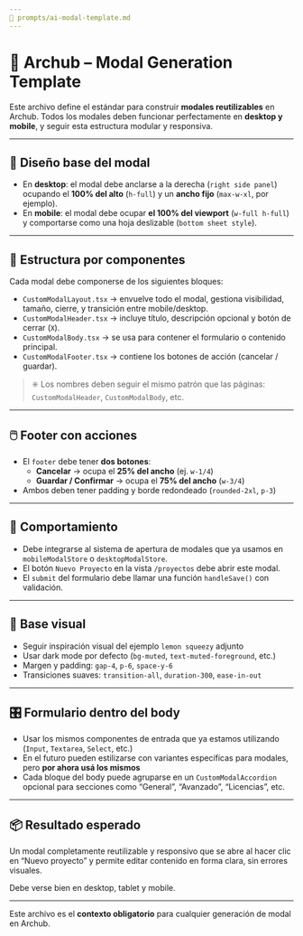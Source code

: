 ```yaml
---
📁 prompts/ai-modal-template.md
---
```


# 🧠 Archub – Modal Generation Template

Este archivo define el estándar para construir **modales reutilizables** en Archub.
Todos los modales deben funcionar perfectamente en **desktop y mobile**, y seguir esta estructura modular y responsiva.

---

## 📐 Diseño base del modal

- En **desktop**: el modal debe anclarse a la derecha (`right side panel`) ocupando el **100% del alto** (`h-full`) y un **ancho fijo** (`max-w-xl`, por ejemplo).
- En **mobile**: el modal debe ocupar **el 100% del viewport** (`w-full h-full`) y comportarse como una hoja deslizable (`bottom sheet style`).

---

## 🧩 Estructura por componentes

Cada modal debe componerse de los siguientes bloques:

- `CustomModalLayout.tsx` → envuelve todo el modal, gestiona visibilidad, tamaño, cierre, y transición entre mobile/desktop.
- `CustomModalHeader.tsx` → incluye título, descripción opcional y botón de cerrar (`X`).
- `CustomModalBody.tsx` → se usa para contener el formulario o contenido principal.
- `CustomModalFooter.tsx` → contiene los botones de acción (cancelar / guardar).

> ✳️ Los nombres deben seguir el mismo patrón que las páginas: `CustomModalHeader`, `CustomModalBody`, etc.

---

## 🖱️ Footer con acciones

- El `footer` debe tener **dos botones**:
  - **Cancelar** → ocupa el **25% del ancho** (ej. `w-1/4`)
  - **Guardar / Confirmar** → ocupa el **75% del ancho** (`w-3/4`)
- Ambos deben tener padding y borde redondeado (`rounded-2xl`, `p-3`)

---

## 🎯 Comportamiento

- Debe integrarse al sistema de apertura de modales que ya usamos en `mobileModalStore` o `desktopModalStore`.
- El botón `Nuevo Proyecto` en la vista `/proyectos` debe abrir este modal.
- El `submit` del formulario debe llamar una función `handleSave()` con validación.

---

## 🧱 Base visual

- Seguir inspiración visual del ejemplo `lemon squeezy` adjunto
- Usar dark mode por defecto (`bg-muted`, `text-muted-foreground`, etc.)
- Margen y padding: `gap-4`, `p-6`, `space-y-6`
- Transiciones suaves: `transition-all`, `duration-300`, `ease-in-out`

---

## 🎛️ Formulario dentro del body

- Usar los mismos componentes de entrada que ya estamos utilizando (`Input`, `Textarea`, `Select`, etc.)
- En el futuro pueden estilizarse con variantes específicas para modales, pero **por ahora usá los mismos**
- Cada bloque del body puede agruparse en un `CustomModalAccordion` opcional para secciones como “General”, “Avanzado”, “Licencias”, etc.

---

## 📦 Resultado esperado

Un modal completamente reutilizable y responsivo que se abre al hacer clic en “Nuevo proyecto” y permite editar contenido en forma clara, sin errores visuales.

Debe verse bien en desktop, tablet y mobile.

---

Este archivo es el **contexto obligatorio** para cualquier generación de modal en Archub.
